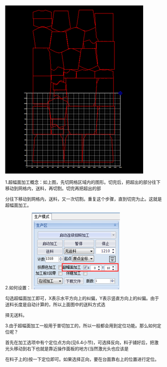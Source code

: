 ![](/assets/BeyondAreaProcess1.png)

1.超幅面加工概念：如上图，先切网格区域内的图形。切完后，把超出的部分往下移动到网格内，送料，再切割。切完再把超出的部

分往下移动到网格内，送料，又一次切割。重复这个步骤，直到切完为止。这就是超幅面加工。

2.如何设置：![](/assets/BeyondAreaProcess2.png)

勾选超幅面加工即可，X表示水平方向上的纠偏，Y表示竖直方向上的纠偏。由于送料长度是自动计算的，所以上面图中的送料方式选

择无送料。

3.由于超幅面加工一般用于普切加工的，所以一般都会用到定位功能。那么如何定位呢？

首先在加工选项中有个定位点方向\(见6.4小节\)，可选择反向，料子铺好后，把激光头移动到右下也就是靠近操作面板的地方\(当然激光头也应该是

在料子上的\)按一下定位即可。如果选择正向，要在台面靠右上的位置进行定位。

